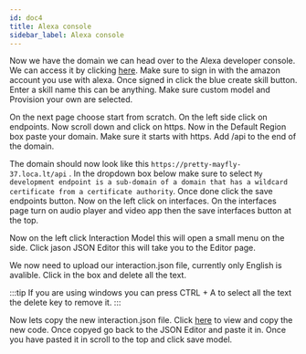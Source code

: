 ```yaml
---
id: doc4
title: Alexa console
sidebar_label: Alexa console
---
```


Now we have the domain we can head over to the Alexa developer console. We can access it by clicking [here](https://developer.amazon.com/alexa/console/ask).
Make sure to sign in with the amazon account you use with alexa. Once signed in click the blue create skill button. Enter a skill name this can be anything. Make sure custom model and Provision your own are selected.

On the next page choose start from scratch.  On the left side click on endpoints. Now scroll down and click on https. Now in the Default Region box paste your domain. Make sure it starts with https. Add /api to the end of the domain. 

The domain should now look like this ``` https://pretty-mayfly-37.loca.lt/api ``` . In the dropdown box below make sure to select  ``` My development endpoint is a sub-domain of a domain that has a wildcard certificate from a certificate authority ```.
Once done click the save endpoints button. Now on the left click on interfaces. On the interfaces page turn on audio player and video app then the save interfaces button at the top.

Now on the left click Interaction Model this will open a small menu on the side. Click jason JSON Editor this will take you to the Editor page. 

We now need to upload our interaction.json file, currently only English is avalible. Click in the box and delete all the text.

:::tip 
If you are using windows you can press CTRL + A to select all the text the delete key to remove it.
:::

Now lets copy the new interaction.json file. Click [here](https://raw.githubusercontent.com/unofficial-skills/alpha-video/main/interaction.json) to view and copy the new code. Once copyed go back to the JSON Editor and paste it in. Once you have pasted it in scroll to the top and click save model.
